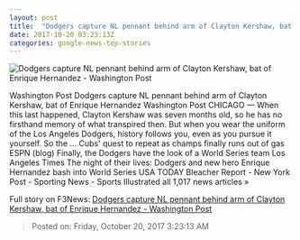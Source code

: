 ```yaml
---
layout: post
title:  "Dodgers capture NL pennant behind arm of Clayton Kershaw, bat of Enrique Hernandez - Washington Post"
date: 2017-10-20 03:23:13Z
categories: google-news-top-stories
---
```


![Dodgers capture NL pennant behind arm of Clayton Kershaw, bat of Enrique Hernandez - Washington Post](https://img.washingtonpost.com/rf/image_1484w/2010-2019/WashingtonPost/2017/10/20/Production/Daily/Sports/Images/863245502.jpg?t=20170517)

Washington Post Dodgers capture NL pennant behind arm of Clayton Kershaw, bat of Enrique Hernandez Washington Post CHICAGO — When this last happened, Clayton Kershaw was seven months old, so he has no firsthand memory of what transpired then. But when you wear the uniform of the Los Angeles Dodgers, history follows you, even as you pursue it yourself. So the ... Cubs' quest to repeat as champs finally runs out of gas ESPN (blog) Finally, the Dodgers have the look of a World Series team Los Angeles Times The night of their lives: Dodgers and new hero Enrique Hernandez bash into World Series USA TODAY Bleacher Report - New York Post - Sporting News - Sports Illustrated all 1,017 news articles »


Full story on F3News: [Dodgers capture NL pennant behind arm of Clayton Kershaw, bat of Enrique Hernandez - Washington Post](http://www.f3nws.com/n/WCvZUG)

> Posted on: Friday, October 20, 2017 3:23:13 AM
